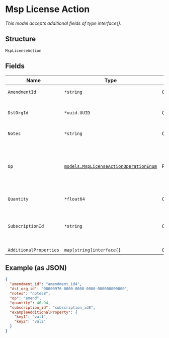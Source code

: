 
# Msp License Action

*This model accepts additional fields of type interface{}.*

## Structure

`MspLicenseAction`

## Fields

| Name | Type | Tags | Description |
|  --- | --- | --- | --- |
| `AmendmentId` | `*string` | Optional | Required if `op`==`unamend` |
| `DstOrgId` | `*uuid.UUID` | Optional | Required if `op`==`amend`, destination org id |
| `Notes` | `*string` | Optional | Required if `op`==`annotate` |
| `Op` | [`models.MspLicenseActionOperationEnum`](../../doc/models/msp-license-action-operation-enum.md) | Required | enum: `amend`, `annotate`, `delete`, `unamend`<br><br>**Constraints**: *Minimum Length*: `1` |
| `Quantity` | `*float64` | Optional | Required if `op`==`amend` |
| `SubscriptionId` | `*string` | Optional | Required if `op`==`annotate`<br><br>**Constraints**: *Minimum Length*: `1` |
| `AdditionalProperties` | `map[string]interface{}` | Optional | - |

## Example (as JSON)

```json
{
  "amendment_id": "amendment_id4",
  "dst_org_id": "00000976-0000-0000-0000-000000000000",
  "notes": "notes8",
  "op": "amend",
  "quantity": 46.94,
  "subscription_id": "subscription_id8",
  "exampleAdditionalProperty": {
    "key1": "val1",
    "key2": "val2"
  }
}
```

